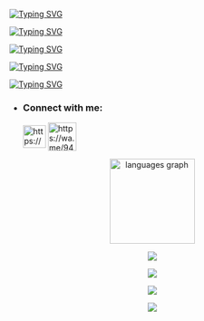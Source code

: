 <a href="https://git.io/typing-svg"><img src="https://readme-typing-svg.herokuapp.com?font=Comic+sans+MS&weight=100&size=27&duration=5001&pause=1800&color=30FF16FB&center=false&random=false&width=500&height=55&lines=Hey%F0%9F%91%8B+I+am+Tharuka+Heshan+.+.+.+%F0%9F%91%80%F0%9F%99%82" alt="Typing SVG" /></a> 



<a href="https://git.io/typing-svg"><img src="https://readme-typing-svg.herokuapp.com?font=Comic+sans+MS&weight=100&size=27&duration=5001&pause=1800&color=F724CFFF&center=false&random=false&width=500&height=55&lines=I+am+from+SRI+LANKA+🇱🇰" alt="Typing SVG" /></a>
 




<a href="https://git.io/typing-svg"><img src="https://readme-typing-svg.herokuapp.com?font=Comic+sans+MS&weight=100&size=20&duration=5001&pause=1800&color=27EBF7FF&center=true&random=true&width=500&height=55&lines=😇+I'm+not+a+Programmer+🙃" alt="Typing SVG" /></a>


<a href="https://git.io/typing-svg"><img src="https://readme-typing-svg.herokuapp.com?font=Comic+sans+MS&weight=100&size=20&duration=5001&pause=1800&color=FFF411FB&center=true&random=true&width=500&height=55&lines=👀+I’m+interested+about+WHATSAPP+BOTS" alt="Typing SVG" /></a>


<a href="https://git.io/typing-svg"><img src="https://readme-typing-svg.herokuapp.com?font=Comic+sans+MS&weight=100&size=20&duration=5001&pause=1800&color=F70000FF&center=true&random=true&width=500&height=55&lines=🌱+I’m+currently+learning+🧑‍🎓+📖" alt="Typing SVG" /></a>



- <h3 align="left">Connect with me:</h3><p>   <a href="https://www.youtube.com/@Tharuka-Heshan" target="blank"><img align="center" src="https://i.ibb.co/YkThzVT/Seek-Png-com-youtube-icon-png-8071516-1.png" alt="https://www.youtube.com/@Tharuka-Heshan" height="40" width="40" /></a>  <a href="https://wa.me/94743389804" target="blank"><img align="center" src="https://cdn-icons-png.flaticon.com/512/5649/5649647.png" alt="https://wa.me/94743389804" height="50" width="50" /></a> 
</p>


<p align="center"><img src="https://github-readme-stats.vercel.app/api/top-langs?username=maurodesouza&locale=en&hide_title=false&layout=compact&card_width=320&langs_count=5&theme=dracula&hide_border=false" height="150" alt="languages graph"  />
</div>



 <p align="center"> <a href="https://github.com/Tharuka-Heshan"><img src="https://github-profile-trophy.vercel.app/?username=Tharuka-Heshan&no-bg=true&no-frame=false&theme=algolia"></a></p>

<p align="center"> <a href="https://github.com/Tharuka-Heshan"><img  src="http://github-readme-streak-stats.herokuapp.com?user=Tharuka-Heshan&theme=github-dark-blue&hide_border=false&background=DDD9DA00&stroke=00AEFF&fire=00AEFF&ring=00AEFF&currStreakNum=00AEFF&currStreakLabel=00AEFF&sideLabels=00AEFF&dates=00AEFF&sideNums=00AEFF"></a></p>
<p align="center"> <a href="https://github.com/Tharuka-Heshan"><img src="https://github-readme-stats.vercel.app/api?username=Tharuka-Heshan&theme=algolia&bg_color=DDD9DA00&text_color=00AEFF&show_icons=TRUE&icon_color=00AEFF" > </a> </p>
<p align="center"> <a href="https://github.com/Tharuka-Heshan"><img src="https://github-readme-stats.vercel.app/api/top-langs/?username=MR-DARK-SHADOW&hide=css,html&theme=algolia&bg_color=DDD9DA00&text_color=00AEFF" > </a> </p>
